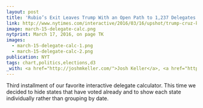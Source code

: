 ```yaml
---
layout: post
title: 'Rubio’s Exit Leaves Trump With an Open Path to 1,237 Delegates'
link: http://www.nytimes.com/interactive/2016/03/16/upshot/trump-cruz-kasich-republican-delegate-lead.html
image: march-15-delegate-calc.png
nytprint: March 17, 2016, on page TK
images:
  - march-15-delegate-calc-1.png
  - march-15-delegate-calc-2.png
publication: NYT
tags: chart,politics,elections,d3
_with: <a href="http://joshmkeller.com/">Josh Keller</a>, <a href="https://aparlapiano.wordpress.com/">Alicia Parlapiano</a>, <a href="https://twitter.com/jshkatz">Josh Katz</a> & <a href="http://kkrebeccalai.com/">K.K. Lai</a>
---
```


Third installment of our favorite interactive delegate calculator. This time we decided to hide states that have voted already and to show each state individually rather than grouping by date.
